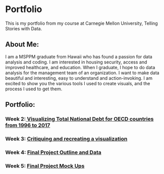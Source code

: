 # Portfolio
This is my portfolio from my course at Carnegie Mellon University, Telling Stories with Data.

## About Me:
I am a MSPPM graduate from Hawaii who has found a passion for data analysis and coding. I am interested in housing security, access and improved healthcare, and education. When I graduate, I hope to do data analysis for the management team of an organization.  I want to make data beautiful and interesting, easy to understand and action-invoking. I am excited to show you the various tools I used to create visuals, and the process I used to get them.

## Portfolio:
### Week 2:<a href="https://rule37.github.io/Portfolio/VizAssignment1"> Visualizing Total National Debt for OECD countries from 1996 to 2017</a>

### Week 3: <a href = "VizAssignment2"> Critiquing and recreating a visualization </a>

### Week 4: <a href = "FinalProjectOutline"> Final Project Outline and Data </a>

### Week 5: <a href = "https://rule37.github.io/Portfolio/FinalPart2"> Final Project Mock Ups </a>

